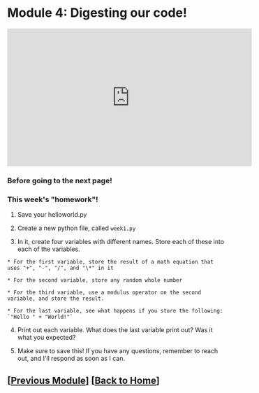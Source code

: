 # Module 4: Digesting our code!

<iframe width="560" height="315" src="https://www.youtube.com/embed/jPslPdaOxwQ?si=acoVQc7i47bC0T53" title="YouTube video player" frameborder="0" allow="accelerometer; autoplay; clipboard-write; encrypted-media; gyroscope; picture-in-picture; web-share" referrerpolicy="strict-origin-when-cross-origin" allowfullscreen></iframe>

### Before going to the next page!

### This week's "homework"!

  1. Save your helloworld.py

  2. Create a new python file, called `week1.py`

  3. In it, create four variables with different names. Store each of these into each of the variables.

    * For the first variable, store the result of a math equation that uses "+", "-", "/", and "\*" in it

    * For the second variable, store any random whole number

    * For the third variable, use a modulus operator on the second variable, and store the result.

    * For the last variable, see what happens if you store the following: `"Hello " + "World!"`

  4. Print out each variable. What does the last variable print out? Was it what you expected?

  5. Make sure to save this! If you have any questions, remember to reach out, and I'll respond as soon as I can.


## \[[Previous Module](./module3.md)\] \[[Back to Home](../index.md)\]
